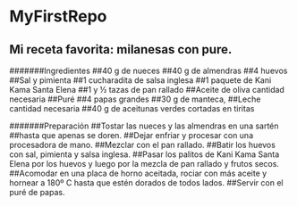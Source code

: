 # MyFirstRepo

## Mi receta favorita: milanesas con pure.
#######Ingredientes
##40 g de nueces
##40 g de almendras
##4 huevos
##Sal y pimienta
##1 cucharadita de salsa inglesa
##1 paquete de Kani Kama Santa Elena
##1 y ½ tazas de pan rallado
##Aceite de oliva cantidad necesaria
##Puré
##4 papas grandes
##30 g de manteca,
##Leche cantidad necesaria
##40 g de aceitunas verdes cortadas en tiritas

#######Preparación
##Tostar las nueces y las almendras en una sartén ##hasta que apenas se doren.
##Dejar enfriar y procesar con una procesadora de mano.
##Mezclar con el pan rallado.
##Batir los huevos con sal, pimienta y salsa inglesa.
##Pasar los palitos de Kani Kama Santa Elena por los huevos y luego por la mezcla de pan rallado y frutos secos.
##Acomodar en una placa de horno aceitada, rociar con más aceite y hornear a 180º C hasta que estén dorados de todos lados.
##Servir con el puré de papas.
